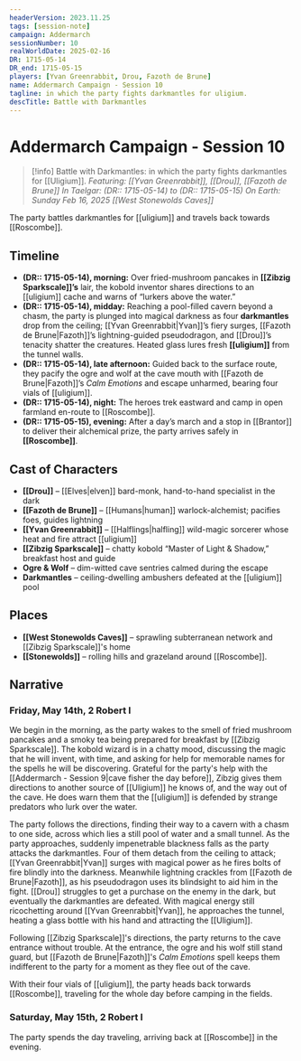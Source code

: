 ```yaml
---
headerVersion: 2023.11.25
tags: [session-note]
campaign: Addermarch
sessionNumber: 10
realWorldDate: 2025-02-16
DR: 1715-05-14
DR_end: 1715-05-15
players: [Yvan Greenrabbit, Drou, Fazoth de Brune]
name: Addermarch Campaign - Session 10
tagline: in which the party fights darkmantles for uligium.
descTitle: Battle with Darkmantles
---
```

# Addermarch Campaign - Session 10

>[!info] Battle with Darkmantles: in which the party fights darkmantles for [[Uligium]].
> *Featuring: [[Yvan Greenrabbit]], [[Drou]], [[Fazoth de Brune]]*
> *In Taelgar: (DR:: 1715-05-14) to (DR:: 1715-05-15)*
> *On Earth: Sunday Feb 16, 2025*
> *[[West Stonewolds Caves]]*

The party battles darkmantles for [[uligium]] and travels back towards [[Roscombe]].

## Timeline

- **(DR:: 1715-05-14), morning:** Over fried-mushroom pancakes in **[[Zibzig Sparkscale]]’s** lair, the kobold inventor shares directions to an [[uligium]] cache and warns of “lurkers above the water.” 
- **(DR:: 1715-05-14), midday:** Reaching a pool-filled cavern beyond a chasm, the party is plunged into magical darkness as four **darkmantles** drop from the ceiling; [[Yvan Greenrabbit|Yvan]]’s fiery surges, [[Fazoth de Brune|Fazoth]]’s lightning-guided pseudodragon, and [[Drou]]’s tenacity shatter the creatures. Heated glass lures fresh **[[uligium]]** from the tunnel walls.
- **(DR:: 1715-05-14), late afternoon:** Guided back to the surface route, they pacify the ogre and wolf at the cave mouth with [[Fazoth de Brune|Fazoth]]’s _Calm Emotions_ and escape unharmed, bearing four vials of [[uligium]].
- **(DR:: 1715-05-14), night:** The heroes trek eastward and camp in open farmland en-route to [[Roscombe]].
- **(DR:: 1715-05-15), evening:** After a day’s march and a stop in [[Brantor]] to deliver their alchemical prize, the party arrives safely in **[[Roscombe]]**.

## Cast of Characters

- **[[Drou]]** – [[Elves|elven]] bard-monk, hand-to-hand specialist in the dark
- **[[Fazoth de Brune]]** – [[Humans|human]] warlock-alchemist; pacifies foes, guides lightning
- **[[Yvan Greenrabbit]]** – [[Halflings|halfling]] wild-magic sorcerer whose heat and fire attract [[uligium]]
- **[[Zibzig Sparkscale]]** – chatty kobold “Master of Light & Shadow,” breakfast host and guide
- **Ogre & Wolf** – dim-witted cave sentries calmed during the escape
- **Darkmantles** – ceiling-dwelling ambushers defeated at the [[uligium]] pool    

## Places

- **[[West Stonewolds Caves]]** – sprawling subterranean network and [[Zibzig Sparkscale]]'s home
- **[[Stonewolds]]** – rolling hills and grazeland around [[Roscombe]]. 
## Narrative

### Friday, May 14th, 2 Robert I

We begin in the morning, as the party wakes to the smell of fried mushroom pancakes and a smoky tea being prepared for breakfast by [[Zibzig Sparkscale]]. The kobold wizard is in a chatty mood, discussing the magic that he will invent, with time, and asking for help for memorable names for the spells he will be discovering. Grateful for the party's help with the [[Addermarch - Session 9|cave fisher the day before]], Zibzig gives them directions to another source of [[Uligium]] he knows of, and the way out of the cave. He does warn them that the [[uligium]] is defended by strange predators who lurk over the water. 

The party follows the directions, finding their way to a cavern with a chasm to one side, across which lies a still pool of water and a small tunnel. As the party approaches, suddenly impenetrable blackness falls as the party attacks the darkmantles. Four of them detach from the ceiling to attack; [[Yvan Greenrabbit|Yvan]] surges with magical power as he fires bolts of fire blindly into the darkness. Meanwhile lightning crackles from [[Fazoth de Brune|Fazoth]], as his pseudodragon uses its blindsight to aid him in the fight. [[Drou]] struggles to get a purchase on the enemy in the dark, but eventually the darkmantles are defeated. With magical energy still ricochetting around [[Yvan Greenrabbit|Yvan]], he approaches the tunnel, heating a glass bottle with his hand and attracting the [[Uligium]]. 

Following [[Zibzig Sparkscale]]'s directions, the party returns to the cave entrance without trouble. At the entrance, the ogre and his wolf still stand guard, but [[Fazoth de Brune|Fazoth]]'s _Calm Emotions_ spell keeps them indifferent to the party for a moment as they flee out of the cave.

With their four vials of [[uligium]], the party heads back torwards [[Roscombe]], traveling for the whole day before camping in the fields.

### Saturday, May 15th, 2 Robert I
The party spends the day traveling, arriving back at [[Roscombe]] in the evening.

